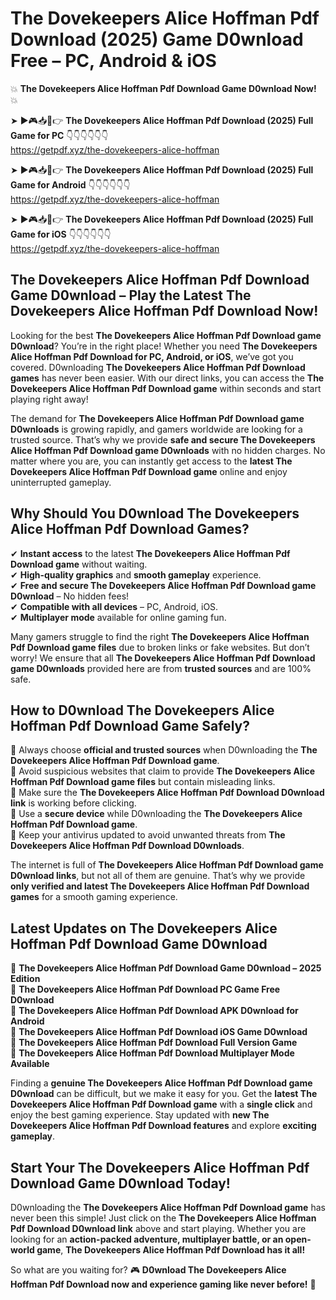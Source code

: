 # The Dovekeepers Alice Hoffman Pdf Download (2025) Game D0wnload Free – PC, Android & iOS

💥 **The Dovekeepers Alice Hoffman Pdf Download Game D0wnload Now!** 💥  

➤ ►🎮📥📱👉 **The Dovekeepers Alice Hoffman Pdf Download (2025) Full Game for PC** 👇👇👇👇👇👇  
https://getpdf.xyz/the-dovekeepers-alice-hoffman  

➤ ►🎮📥📱👉 **The Dovekeepers Alice Hoffman Pdf Download (2025) Full Game for Android** 👇👇👇👇👇👇  
https://getpdf.xyz/the-dovekeepers-alice-hoffman  

➤ ►🎮📥📱👉 **The Dovekeepers Alice Hoffman Pdf Download (2025) Full Game for iOS** 👇👇👇👇👇👇  
https://getpdf.xyz/the-dovekeepers-alice-hoffman  

## The Dovekeepers Alice Hoffman Pdf Download Game D0wnload – Play the Latest The Dovekeepers Alice Hoffman Pdf Download Now!

Looking for the best **The Dovekeepers Alice Hoffman Pdf Download game D0wnload**? You’re in the right place! Whether you need **The Dovekeepers Alice Hoffman Pdf Download for PC, Android, or iOS**, we’ve got you covered. D0wnloading **The Dovekeepers Alice Hoffman Pdf Download games** has never been easier. With our direct links, you can access the **The Dovekeepers Alice Hoffman Pdf Download game** within seconds and start playing right away!  

The demand for **The Dovekeepers Alice Hoffman Pdf Download game D0wnloads** is growing rapidly, and gamers worldwide are looking for a trusted source. That’s why we provide **safe and secure The Dovekeepers Alice Hoffman Pdf Download game D0wnloads** with no hidden charges. No matter where you are, you can instantly get access to the **latest The Dovekeepers Alice Hoffman Pdf Download game** online and enjoy uninterrupted gameplay.  

## **Why Should You D0wnload The Dovekeepers Alice Hoffman Pdf Download Games?**  

✔ **Instant access** to the latest **The Dovekeepers Alice Hoffman Pdf Download game** without waiting.  
✔ **High-quality graphics** and **smooth gameplay** experience.  
✔ **Free and secure The Dovekeepers Alice Hoffman Pdf Download game D0wnload** – No hidden fees!  
✔ **Compatible with all devices** – PC, Android, iOS.  
✔ **Multiplayer mode** available for online gaming fun.  

Many gamers struggle to find the right **The Dovekeepers Alice Hoffman Pdf Download game files** due to broken links or fake websites. But don’t worry! We ensure that all **The Dovekeepers Alice Hoffman Pdf Download game D0wnloads** provided here are from **trusted sources** and are 100% safe.  

## **How to D0wnload The Dovekeepers Alice Hoffman Pdf Download Game Safely?**  

📌 Always choose **official and trusted sources** when D0wnloading the **The Dovekeepers Alice Hoffman Pdf Download game**.  
📌 Avoid suspicious websites that claim to provide **The Dovekeepers Alice Hoffman Pdf Download game files** but contain misleading links.  
📌 Make sure the **The Dovekeepers Alice Hoffman Pdf Download D0wnload link** is working before clicking.  
📌 Use a **secure device** while D0wnloading the **The Dovekeepers Alice Hoffman Pdf Download game**.  
📌 Keep your antivirus updated to avoid unwanted threats from **The Dovekeepers Alice Hoffman Pdf Download D0wnloads**.  

The internet is full of **The Dovekeepers Alice Hoffman Pdf Download game D0wnload links**, but not all of them are genuine. That’s why we provide **only verified and latest The Dovekeepers Alice Hoffman Pdf Download games** for a smooth gaming experience.  

## **Latest Updates on The Dovekeepers Alice Hoffman Pdf Download Game D0wnload**  

🔹 **The Dovekeepers Alice Hoffman Pdf Download Game D0wnload – 2025 Edition**  
🔹 **The Dovekeepers Alice Hoffman Pdf Download PC Game Free D0wnload**  
🔹 **The Dovekeepers Alice Hoffman Pdf Download APK D0wnload for Android**  
🔹 **The Dovekeepers Alice Hoffman Pdf Download iOS Game D0wnload**  
🔹 **The Dovekeepers Alice Hoffman Pdf Download Full Version Game**  
🔹 **The Dovekeepers Alice Hoffman Pdf Download Multiplayer Mode Available**  

Finding a **genuine The Dovekeepers Alice Hoffman Pdf Download game D0wnload** can be difficult, but we make it easy for you. Get the **latest The Dovekeepers Alice Hoffman Pdf Download game** with a **single click** and enjoy the best gaming experience. Stay updated with **new The Dovekeepers Alice Hoffman Pdf Download features** and explore **exciting gameplay**.  

## **Start Your The Dovekeepers Alice Hoffman Pdf Download Game D0wnload Today!**  

D0wnloading the **The Dovekeepers Alice Hoffman Pdf Download game** has never been this simple! Just click on the **The Dovekeepers Alice Hoffman Pdf Download D0wnload link** above and start playing. Whether you are looking for an **action-packed adventure, multiplayer battle, or an open-world game**, **The Dovekeepers Alice Hoffman Pdf Download has it all!**  

So what are you waiting for? 🎮 **D0wnload The Dovekeepers Alice Hoffman Pdf Download now and experience gaming like never before!** 🚀  